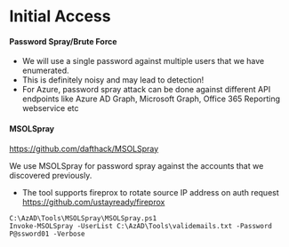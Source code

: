 # Initial Access
#### Password Spray/Brute Force
- We will use a single password against multiple users that we have enumerated.
- This is definitely noisy and may lead to detection!
- For Azure, password spray attack can be done against different API endpoints like Azure AD Graph, Microsoft Graph, Office 365 Reporting webservice etc


#### MSOLSpray 
https://github.com/dafthack/MSOLSpray

We use MSOLSpray for password spray against the accounts that we discovered previously.
- The tool supports fireprox to rotate source IP address on auth request https://github.com/ustayready/fireprox

```
C:\AzAD\Tools\MSOLSpray\MSOLSpray.ps1
Invoke-MSOLSpray -UserList C:\AzAD\Tools\validemails.txt -Password P@ssword01 -Verbose
```
